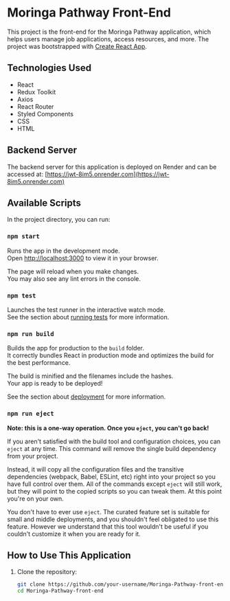 # Moringa Pathway Front-End

This project is the front-end for the Moringa Pathway application, which helps users manage job applications, access resources, and more. The project was bootstrapped with [Create React App](https://github.com/facebook/create-react-app).

## Technologies Used

- React
- Redux Toolkit
- Axios
- React Router
- Styled Components
- CSS
- HTML

## Backend Server

The backend server for this application is deployed on Render and can be accessed at: [https://jwt-8im5.onrender.com](https://jwt-8im5.onrender.com)

## Available Scripts

In the project directory, you can run:

### `npm start`

Runs the app in the development mode.\
Open [http://localhost:3000](http://localhost:3000) to view it in your browser.

The page will reload when you make changes.\
You may also see any lint errors in the console.

### `npm test`

Launches the test runner in the interactive watch mode.\
See the section about [running tests](https://facebook.github.io/create-react-app/docs/running-tests) for more information.

### `npm run build`

Builds the app for production to the `build` folder.\
It correctly bundles React in production mode and optimizes the build for the best performance.

The build is minified and the filenames include the hashes.\
Your app is ready to be deployed!

See the section about [deployment](https://facebook.github.io/create-react-app/docs/deployment) for more information.

### `npm run eject`

**Note: this is a one-way operation. Once you `eject`, you can't go back!**

If you aren't satisfied with the build tool and configuration choices, you can `eject` at any time. This command will remove the single build dependency from your project.

Instead, it will copy all the configuration files and the transitive dependencies (webpack, Babel, ESLint, etc) right into your project so you have full control over them. All of the commands except `eject` will still work, but they will point to the copied scripts so you can tweak them. At this point you're on your own.

You don't have to ever use `eject`. The curated feature set is suitable for small and middle deployments, and you shouldn't feel obligated to use this feature. However we understand that this tool wouldn't be useful if you couldn't customize it when you are ready for it.

## How to Use This Application

1. Clone the repository:
   ```bash
   git clone https://github.com/your-username/Moringa-Pathway-front-end.git
   cd Moringa-Pathway-front-end
